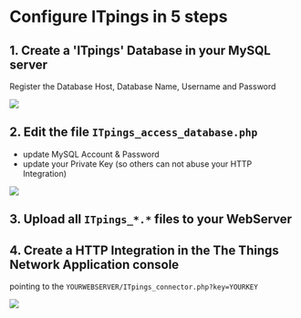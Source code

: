 # Configure ITpings in 5 steps

## 1. Create a 'ITpings' Database in your MySQL server

Register the Database Host, Database Name, Username and Password

![](https://i.imgur.com/n5tseaQ.jpg)

## 2. Edit the file ``ITpings_access_database.php``
  * update MySQL Account & Password
  * update your Private Key (so others can not abuse your HTTP Integration)
  
  ![](https://i.imgur.com/W0GeWYj.jpg)
  
  
## 3. Upload all ``ITpings_*.*`` files to your WebServer

## 4. Create a HTTP Integration in the The Things Network Application console  
   
pointing to the ``YOURWEBSERVER/ITpings_connector.php?key=YOURKEY``

![](https://i.imgur.com/g00KBos.jpg)